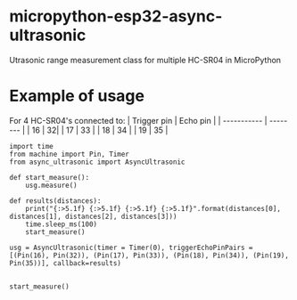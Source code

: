 # micropython-esp32-async-ultrasonic
Utrasonic range measurement class for multiple HC-SR04 in MicroPython

# Example of usage
For 4 HC-SR04's connected to:
| Trigger pin | Echo pin |
| ----------- | -------- |
| 16 | 32|
| 17 | 33 |
| 18 | 34 |
| 19 | 35 |

```
import time
from machine import Pin, Timer
from async_ultrasonic import AsyncUltrasonic

def start_measure():
    usg.measure()

def results(distances):
    print("{:>5.1f} {:>5.1f} {:>5.1f} {:>5.1f}".format(distances[0], distances[1], distances[2], distances[3]))
    time.sleep_ms(100)
    start_measure()

usg = AsyncUltrasonic(timer = Timer(0), triggerEchoPinPairs = [(Pin(16), Pin(32)), (Pin(17), Pin(33)), (Pin(18), Pin(34)), (Pin(19), Pin(35))], callback=results)


start_measure()
```
